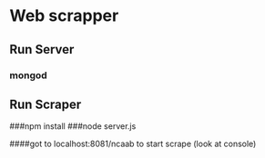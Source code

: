 # Web scrapper


## Run Server

### mongod

## Run Scraper

###npm install
###node server.js

####got to localhost:8081/ncaab to start scrape (look at console)
